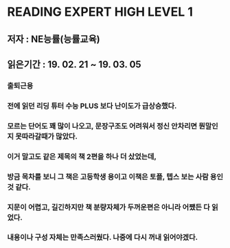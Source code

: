 # READING EXPERT HIGH LEVEL 1

## 저자 :  NE능률(능률교육)

## 읽은기간 : 19. 02. 21 ~ 19. 03. 05

### 출퇴근용

### 전에 읽던 리딩 튜터 수능 PLUS 보다 난이도가 급상승했다.

### 모르는 단어도 꽤 많이 나오고, 문장구조도 어려워서 정신 안차리면 뭔말인지 못따라갈때가 많았다.

### 이거 말고도 같은 제목의 책 2편을 하나 더 샀었는데,

### 방금 목차를 보니 그 책은 고등학생 용이고 이책은 토플, 텝스 보는 사람 용인것 같다.

### 지문이 어렵고, 길긴하지만 책 분량자체가 두꺼운편은 아니라 어쨌든 다 읽었다.

### 내용이나 구성 자체는 만족스러웠다. 나중에 다시 꺼내 읽어야겠다.
